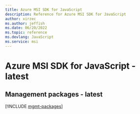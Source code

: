 ```yaml
---
title: Azure MSI SDK for JavaScript
description: Reference for Azure MSI SDK for JavaScript
author: xirzec
ms.author: jeffish
ms.date: 06/20/2022
ms.topic: reference
ms.devlang: JavaScript
ms.service: msi
---
```

# Azure MSI SDK for JavaScript - latest
## Management packages - latest
[!INCLUDE [mgmt-packages](msi-mgmt-index.md)]

